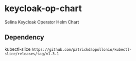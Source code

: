 # keycloak-op-chart
Selina Keycloak Operator Helm Chart


## Dependency
kubectl-slice   `https://github.com/patrickdappollonio/kubectl-slice/releases/tag/v1.3.1`